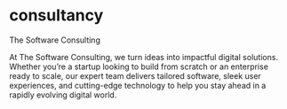 # consultancy

The Software Consulting

At The Software Consulting, we turn ideas into impactful digital solutions. Whether you’re a startup looking to build from scratch or an enterprise ready to scale, our expert team delivers tailored software, sleek user experiences, and cutting-edge technology to help you stay ahead in a rapidly evolving digital world.

